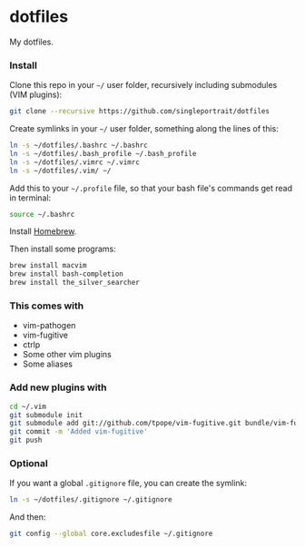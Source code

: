 # dotfiles
My dotfiles.

### Install

Clone this repo in your `~/` user folder, recursively including submodules (VIM plugins):

```sh
git clone --recursive https://github.com/singleportrait/dotfiles
```

Create symlinks in your `~/` user folder, something along the lines of this:

```sh
ln -s ~/dotfiles/.bashrc ~/.bashrc
ln -s ~/dotfiles/.bash_profile ~/.bash_profile
ln -s ~/dotfiles/.vimrc ~/.vimrc
ln -s ~/dotfiles/.vim/ ~/
```

Add this to your `~/.profile` file, so that your bash file's commands get read in terminal:

```sh
source ~/.bashrc
```

Install [Homebrew](https://brew.sh).

Then install some programs:

```sh
brew install macvim
brew install bash-completion
brew install the_silver_searcher
```


### This comes with

- vim-pathogen
- vim-fugitive
- ctrlp
- Some other vim plugins
- Some aliases


### Add new plugins with

```sh
cd ~/.vim
git submodule init
git submodule add git://github.com/tpope/vim-fugitive.git bundle/vim-fugitive
git commit -m 'Added vim-fugitive'
git push
```

### Optional

If you want a global `.gitignore` file, you can create the symlink:

```sh
ln -s ~/dotfiles/.gitignore ~/.gitignore
```

And then:

```sh
git config --global core.excludesfile ~/.gitignore
```
